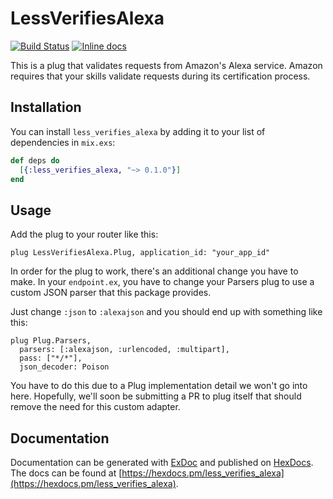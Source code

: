 # LessVerifiesAlexa

[![Build Status](https://travis-ci.org/LessEverything/less_verifies_alexa.svg?branch=master)](https://travis-ci.org/LessEverything/less_verifies_alexa)
[![Inline docs](https://inch-ci.org/github/LessEverything/less_verifies_alexa.svg?branch=master)](https://inch-ci.org/github/LessEverything/less_verifies_alexa)

This is a plug that validates requests from Amazon's Alexa service.
Amazon requires that your skills validate requests during its certification process.

## Installation

You can install `less_verifies_alexa` by adding it to your list of dependencies in
`mix.exs`:

```elixir
def deps do
  [{:less_verifies_alexa, "~> 0.1.0"}]
end
```

## Usage

Add the plug to your router like this:
```
plug LessVerifiesAlexa.Plug, application_id: "your_app_id"
```

In order for the plug to work, there's an additional change you have to make.
In your `endpoint.ex`, you have to change your Parsers plug to use a custom
JSON parser that this package provides.

Just change `:json` to `:alexajson` and you should end up with something
like this:

```
plug Plug.Parsers,
  parsers: [:alexajson, :urlencoded, :multipart],
  pass: ["*/*"],
  json_decoder: Poison
```

You have to do this due to a Plug implementation detail we won't go into here.
Hopefully, we'll soon be submitting a PR to plug itself that should remove the
need for this custom adapter.

## Documentation

Documentation can be generated with [ExDoc](https://github.com/elixir-lang/ex_doc)
and published on [HexDocs](https://hexdocs.pm). The docs can be found at
[https://hexdocs.pm/less_verifies_alexa](https://hexdocs.pm/less_verifies_alexa).
